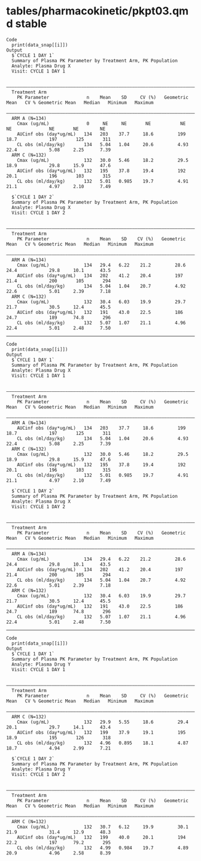 # tables/pharmacokinetic/pkpt03.qmd stable

    Code
      print(data_snap[[i]])
    Output
      $`CYCLE 1 DAY 1`
      Summary of Plasma PK Parameter by Treatment Arm, PK Population
      Analyte: Plasma Drug X
      Visit: CYCLE 1 DAY 1
      
      ——————————————————————————————————————————————————————————————————————————————————————————————————————————————————————————
      Treatment Arm                                                                                                             
        PK Parameter              n    Mean    SD     CV (%)   Geometric Mean   CV % Geometric Mean   Median   Minimum   Maximum
      ——————————————————————————————————————————————————————————————————————————————————————————————————————————————————————————
      ARM A (N=134)                                                                                                             
        Cmax (ug/mL)              0     NE     NE       NE           NE                 NE              NE       NE        NE   
        AUCinf obs (day*ug/mL)   134   203    37.7     18.6         199                18.7            197       125       311  
        CL obs (ml/day/kg)       134   5.04   1.04     20.6         4.93               22.4            5.08     2.25      7.39  
      ARM C (N=132)                                                                                                             
        Cmax (ug/mL)             132   30.0   5.46     18.2         29.5               18.9            29.8     15.9      47.6  
        AUCinf obs (day*ug/mL)   132   195    37.8     19.4         192                20.1            196       103       315  
        CL obs (ml/day/kg)       132   5.01   0.985    19.7         4.91               21.1            4.97     2.10      7.49  
      
      $`CYCLE 1 DAY 2`
      Summary of Plasma PK Parameter by Treatment Arm, PK Population
      Analyte: Plasma Drug X
      Visit: CYCLE 1 DAY 2
      
      —————————————————————————————————————————————————————————————————————————————————————————————————————————————————————————
      Treatment Arm                                                                                                            
        PK Parameter              n    Mean    SD    CV (%)   Geometric Mean   CV % Geometric Mean   Median   Minimum   Maximum
      —————————————————————————————————————————————————————————————————————————————————————————————————————————————————————————
      ARM A (N=134)                                                                                                            
        Cmax (ug/mL)             134   29.4   6.22    21.2         28.6               24.4            29.8     10.1      43.5  
        AUCinf obs (day*ug/mL)   134   202    41.2    20.4         197                21.4            200       105       294  
        CL obs (ml/day/kg)       134   5.04   1.04    20.7         4.92               22.6            5.01     2.39      7.18  
      ARM C (N=132)                                                                                                            
        Cmax (ug/mL)             132   30.4   6.03    19.9         29.7               21.7            30.5     12.4      45.5  
        AUCinf obs (day*ug/mL)   132   191    43.0    22.5         186                24.7            189      74.8       296  
        CL obs (ml/day/kg)       132   5.07   1.07    21.1         4.96               22.4            5.01     2.48      7.50  
      

---

    Code
      print(data_snap[[i]])
    Output
      $`CYCLE 1 DAY 1`
      Summary of Plasma PK Parameter by Treatment Arm, PK Population
      Analyte: Plasma Drug X
      Visit: CYCLE 1 DAY 1
      
      ——————————————————————————————————————————————————————————————————————————————————————————————————————————————————————————
      Treatment Arm                                                                                                             
        PK Parameter              n    Mean    SD     CV (%)   Geometric Mean   CV % Geometric Mean   Median   Minimum   Maximum
      ——————————————————————————————————————————————————————————————————————————————————————————————————————————————————————————
      ARM A (N=134)                                                                                                             
        AUCinf obs (day*ug/mL)   134   203    37.7     18.6         199                18.7            197       125       311  
        CL obs (ml/day/kg)       134   5.04   1.04     20.6         4.93               22.4            5.08     2.25      7.39  
      ARM C (N=132)                                                                                                             
        Cmax (ug/mL)             132   30.0   5.46     18.2         29.5               18.9            29.8     15.9      47.6  
        AUCinf obs (day*ug/mL)   132   195    37.8     19.4         192                20.1            196       103       315  
        CL obs (ml/day/kg)       132   5.01   0.985    19.7         4.91               21.1            4.97     2.10      7.49  
      
      $`CYCLE 1 DAY 2`
      Summary of Plasma PK Parameter by Treatment Arm, PK Population
      Analyte: Plasma Drug X
      Visit: CYCLE 1 DAY 2
      
      —————————————————————————————————————————————————————————————————————————————————————————————————————————————————————————
      Treatment Arm                                                                                                            
        PK Parameter              n    Mean    SD    CV (%)   Geometric Mean   CV % Geometric Mean   Median   Minimum   Maximum
      —————————————————————————————————————————————————————————————————————————————————————————————————————————————————————————
      ARM A (N=134)                                                                                                            
        Cmax (ug/mL)             134   29.4   6.22    21.2         28.6               24.4            29.8     10.1      43.5  
        AUCinf obs (day*ug/mL)   134   202    41.2    20.4         197                21.4            200       105       294  
        CL obs (ml/day/kg)       134   5.04   1.04    20.7         4.92               22.6            5.01     2.39      7.18  
      ARM C (N=132)                                                                                                            
        Cmax (ug/mL)             132   30.4   6.03    19.9         29.7               21.7            30.5     12.4      45.5  
        AUCinf obs (day*ug/mL)   132   191    43.0    22.5         186                24.7            189      74.8       296  
        CL obs (ml/day/kg)       132   5.07   1.07    21.1         4.96               22.4            5.01     2.48      7.50  
      

---

    Code
      print(data_snap[[i]])
    Output
      $`CYCLE 1 DAY 1`
      Summary of Plasma PK Parameter by Treatment Arm, PK Population
      Analyte: Plasma Drug Y
      Visit: CYCLE 1 DAY 1
      
      ——————————————————————————————————————————————————————————————————————————————————————————————————————————————————————————
      Treatment Arm                                                                                                             
        PK Parameter              n    Mean    SD     CV (%)   Geometric Mean   CV % Geometric Mean   Median   Minimum   Maximum
      ——————————————————————————————————————————————————————————————————————————————————————————————————————————————————————————
      ARM C (N=132)                                                                                                             
        Cmax (ug/mL)             132   29.9   5.55     18.6         29.4               20.1            29.7     14.1      43.4  
        AUCinf obs (day*ug/mL)   132   199    37.9     19.1         195                18.9            195       126       318  
        CL obs (ml/day/kg)       132   4.96   0.895    18.1         4.87               18.7            4.94     2.99      7.21  
      
      $`CYCLE 1 DAY 2`
      Summary of Plasma PK Parameter by Treatment Arm, PK Population
      Analyte: Plasma Drug Y
      Visit: CYCLE 1 DAY 2
      
      ——————————————————————————————————————————————————————————————————————————————————————————————————————————————————————————
      Treatment Arm                                                                                                             
        PK Parameter              n    Mean    SD     CV (%)   Geometric Mean   CV % Geometric Mean   Median   Minimum   Maximum
      ——————————————————————————————————————————————————————————————————————————————————————————————————————————————————————————
      ARM C (N=132)                                                                                                             
        Cmax (ug/mL)             132   30.7   6.12     19.9         30.1               21.9            31.4     12.9      48.3  
        AUCinf obs (day*ug/mL)   132   199    40.0     20.1         194                22.2            197      79.2       295  
        CL obs (ml/day/kg)       132   4.99   0.984    19.7         4.89               20.9            4.96     2.58      8.39  
      

